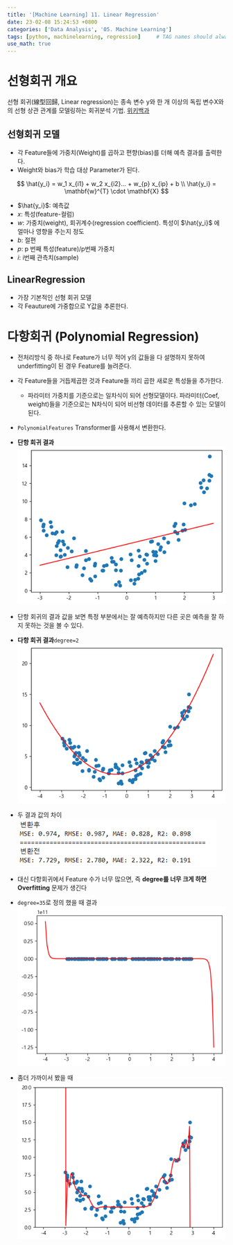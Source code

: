 ```yaml
---
title: '[Machine Learning] 11. Linear Regression'
date: 23-02-08 15:24:53 +0800
categories: ['Data Analysis', '05. Machine Learning']
tags: [python, machinelearning, regression]     # TAG names should always be lowercase
use_math: true
---
```


# 선형회귀 개요

선형 회귀(線型回歸, Linear regression)는 종속 변수 y와 한 개 이상의 독립 변수X와의 선형 상관 관계를 모델링하는 회귀분석 기법. [위키백과](https://ko.wikipedia.org/wiki/%EC%84%A0%ED%98%95_%ED%9A%8C%EA%B7%80)

## 선형회귀 모델
- 각 Feature들에 가중치(Weight)를 곱하고 편향(bias)를 더해 예측 결과를 출력한다.
- Weight와 bias가 학습 대상 Parameter가 된다.

$$
\hat{y_i} = w_1 x_{i1} + w_2 x_{i2}... + w_{p} x_{ip} + b
\\
\hat{y_i} = \mathbf{w}^{T} \cdot \mathbf{X} 
$$

- $\hat{y_i}$: 예측값
- $x$: 특성(feature-컬럼)
- $w$: 가중치(weight), 회귀계수(regression coefficient). 특성이 $\hat{y_i}$ 에 얼마나 영향을 주는지 정도
- $b$: 절편
- $p$: p 번째 특성(feature)/p번째 가중치
- $i$: i번째 관측치(sample)

## LinearRegression
- 가장 기본적인 선형 회귀 모델
- 각 Feauture에 가중합으로 Y값을 추론한다.

# 다항회귀 (Polynomial Regression)
- 전처리방식 중 하나로 Feature가 너무 적어 y의 값들을 다 설명하지 못하여 underfitting이 된 경우 Feature를 늘려준다.
- 각 Feature들을 거듭제곱한 것과 Feature들 끼리 곱한 새로운 특성들을 추가한다.
    - 파라미터 가중치를 기준으로는 일차식이 되어 선형모델이다. 파라미터(Coef, weight)들을 기준으로는 N차식이 되어 비선형 데이터를 추론할 수 있는 모델이 된다.
- `PolynomialFeatures` Transformer를 사용해서 변환한다.

- **단항 회귀 결과**
![linear regression](../../../assets/img/playdata/05_machine_learning/11-01.png)

- 단항 회귀의 결과 값을 보면 특정 부분에서는 잘 예측하지만 다른 곳은 예측을 잘 하지 못하는 것을 볼 수 있다.

- **다항 회귀 결과**`degree=2`
![polynomial regression](../../../assets/img/playdata/05_machine_learning/11-02.png)

- 두 결과 값의 차이
![Alt text](../../../assets/img/playdata/05_machine_learning/11-03.png)

- 대신 다항회귀에서 Feature 수가 너무 많으면, 즉 **degree를 너무 크게 하면 Overfitting** 문제가 생긴다
- `degree=35`로 정의 했을 때 결과
![Alt text](../../../assets/img/playdata/05_machine_learning/11-05.png)

- 좀더 가까이서 봤을 때
![Alt text](../../../assets/img/playdata/05_machine_learning/11-04.png)